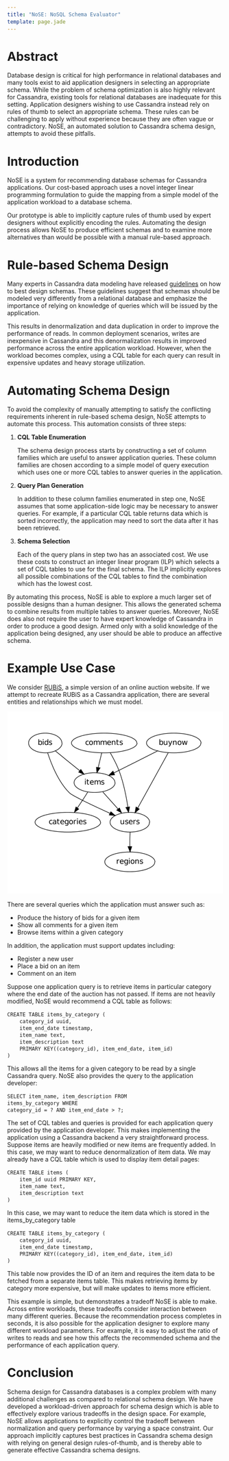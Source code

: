 ```yaml
---
title: "NoSE: NoSQL Schema Evaluator"
template: page.jade
---
```


# Abstract

Database design is critical for high performance in relational databases and many tools exist to aid application designers in selecting an appropriate schema. While the problem of schema optimization is also highly relevant for Cassandra, existing tools for relational databases are inadequate for this setting. Application designers wishing to use Cassandra instead rely on rules of thumb to select an appropriate schema. These rules can be challenging to apply without experience because they are often vague or contradictory. NoSE, an automated solution to Cassandra schema design, attempts to avoid these pitfalls.

# Introduction

NoSE is a system for recommending database schemas for Cassandra applications. Our cost-based approach uses a novel integer linear programming formulation to guide the mapping from a simple model of the application workload to a database schema. 

Our prototype is able to implicitly capture rules of thumb used by expert designers without explicitly encoding the rules. Automating the design process allows NoSE to produce efficient schemas and to examine more alternatives than would be possible with a manual rule-based approach.

# Rule-based Schema Design

Many experts in Cassandra data modeling have released [guidelines](http://www.datastax.com/dev/blog/basic-rules-of-cassandra-data-modeling) on how to best design schemas. These guidelines suggest that schemas should be modeled very differently from a relational database and emphasize the importance of relying on knowledge of queries which will be issued by the application.

This results in denormalization and data duplication in order to improve the performance of reads. In common deployment scenarios, writes are inexpensive in Cassandra and this denormalization results in improved performance across the entire application workload. However, when the workload becomes  complex, using a CQL table for each query can result in expensive updates and heavy storage utilization. 

# Automating Schema Design

To avoid the complexity of manually attempting to satisfy the conflicting requirements inherent in rule-based schema design, NoSE attempts to automate this process. This automation consists of three steps:

1. **CQL Table Enumeration**

   The schema design process starts by constructing a set of column families which are useful to answer application queries. These column families are chosen according to a simple model of query execution which uses one or more CQL tables to answer queries in the application.

2. **Query Plan Generation**

   In addition to these column families enumerated in step one, NoSE assumes that some application-side logic may be necessary to answer queries. For example, if a particular CQL table returns data which is sorted incorrectly, the application may need to sort the data after it has been retrieved.

3. **Schema Selection**

   Each of the query plans in step two has an associated cost. We use these costs to construct an integer linear program (ILP) which selects a set of CQL tables to use for the final schema. The ILP implicitly explores all possible combinations of the CQL tables to find the combination which has the lowest cost.

By automating this process, NoSE is able to explore a much larger set of possible designs than a human designer. This allows the generated schema to combine results from multiple tables to answer queries. Moreover, NoSE does also not require the user to have expert knowledge of Cassandra in order to produce a good design. Armed only with a solid knowledge of the application being designed, any user should be able to produce an affective schema.

# Example Use Case

We consider [RUBiS](http://rubis.ow2.org/), a simple version of an online auction website. If we attempt to recreate RUBiS as a Cassandra application, there are several entities and relationships which we must model.

<img src="NoSE/rubis.png" alt="RUBiS entities" style="max-width:100%">

There are several queries which the application must answer such as:

* Produce the history of bids for a given item
* Show all comments for a given item
* Browse items within a given category

In addition, the application must support updates including:

* Register a new user
* Place a bid on an item
* Comment on an item

Suppose one application query is to retrieve items in particular category where the end date of the auction has not passed. If items are not heavily modified, NoSE would recommend a CQL table as follows:

    CREATE TABLE items_by_category (
        category_id uuid,
        item_end_date timestamp,
        item_name text,
        item_description text
        PRIMARY KEY((category_id), item_end_date, item_id)
    )

This allows all the items for a given category to be read by a single Cassandra query. NoSE also provides the query to the application developer:

    SELECT item_name, item_description FROM 
    items_by_category WHERE
    category_id = ? AND item_end_date > ?;

The set of CQL tables and queries is provided for each application query provided by the application developer. This makes implementing the application using a Cassandra backend a very straightforward process.
Suppose items are heavily modified or new items are frequently added. In this case, we may want to reduce denormalization of item data. We may already have a CQL table which is used to display item detail pages:

    CREATE TABLE items (
        item_id uuid PRIMARY KEY,
        item_name text,
        item_description text
    )

In this case, we may want to reduce the item data which is stored in the items_by_category table

    CREATE TABLE items_by_category (
        category_id uuid,
        item_end_date timestamp,
        PRIMARY KEY((category_id), item_end_date, item_id)
    )

This table now provides the ID of an item and requires the item data to be fetched from a separate items table. This makes retrieving items by category more expensive, but will make updates to items more efficient.

This example is simple, but demonstrates a tradeoff NoSE is able to make. Across entire workloads, these tradeoffs consider interaction between many different queries. Because the recommendation process completes in seconds, it is also possible for the application designer to explore many different workload parameters. For example, it is easy to adjust the ratio of writes to reads and see how this affects the recommended schema and the performance of each application query.

# Conclusion

Schema design for Cassandra databases is a complex problem with many additional challenges as compared to relational schema design. We have developed a workload-driven approach for schema design which is able to effectively explore various tradeoffs in the design space. For example, NoSE allows applications to explicitly control the tradeoff between normalization and query performance by varying a space constraint. Our approach implicitly captures best practices in Cassandra schema design with relying on general design rules-of-thumb, and is thereby able to generate effective Cassandra schema designs.
